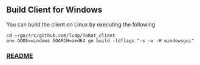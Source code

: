 ## Build Client for Windows
You can build the client on Linux by executing the following
```
cd ~/go/src/github.com/lu4p/ToRat_client
env GOOS=windows GOARCH=amd64 go build -ldflags "-s -w -H windowsgui"
```

### [README](https://github.com/lu4p/ToRat/blob/master/README.md)
